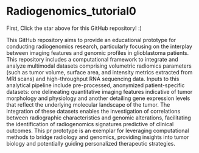 # Radiogenomics_tutorial0

First, Click the star above for this GitHub repository! :)  

This GitHub repository aims to provide an educational prototype for conducting radiogenomics research, particularly focusing on the interplay between imaging features and genomic profiles in glioblastoma patients. This repository includes a computational framework to integrate and analyze multimodal datasets comprising volumetric radiomics parameters (such as tumor volume, surface area, and intensity metrics extracted from MRI scans) and high-throughput RNA sequencing data. Inputs to this analytical pipeline include pre-processed, anonymized patient-specific datasets: one delineating quantitative imaging features indicative of tumor morphology and physiology and another detailing gene expression levels that reflect the underlying molecular landscape of the tumor. The integration of these datasets enables the investigation of correlations between radiographic characteristics and genomic alterations, facilitating the identification of radiogenomics signatures predictive of clinical outcomes. This pr
prototype is an exemplar for leveraging computational methods to bridge radiology and genomics, providing insights into tumor biology and potentially guiding personalized therapeutic strategies.










